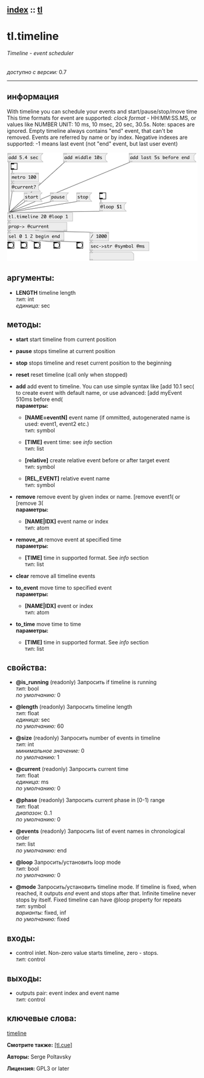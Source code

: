 [index](index.html) :: [tl](category_tl.html)
---

# tl.timeline

###### Timeline - event scheduler

*доступно с версии:* 0.7

---


## информация
With timeline you can schedule your events and start/pause/stop/move time This time formats for event are supported: *clock format* - HH:MM:SS.MS, or values like NUMBER UNIT: 10 ms, 10 msec, 20 sec, 30.5s. Note: spaces are ignored. Empty timeline always contains &#34;end&#34; event, that can&#39;t be removed. Events are referred by name or by index. Negative indexes are supported: -1 means last event (not &#34;end&#34; event, but last user event)


[![example](../examples/img/tl.timeline.jpg)](../examples/pd/tl.timeline.pd)



## аргументы:

* **LENGTH**
timeline length<br>
_тип:_ int<br>
_единица:_ sec<br>



## методы:

* **start**
start timeline from current position<br>

* **pause**
stops timeline at current position<br>

* **stop**
stops timeline and reset current position to the beginning<br>

* **reset**
reset timeline (call only when stopped)<br>

* **add**
add event to timeline. You can use simple syntax like [add 10.1 sec( to create
event with default name, or use advanced: [add myEvent 510ms before end(<br>
  __параметры:__
  - **[NAME=eventN]** event name (if ommitted, autogenerated name is used: event1, event2 etc.)<br>
    тип: symbol <br>

  - **[TIME]** event time: see *info* section<br>
    тип: list <br>

  - **[relative]** create relative event before or after target event<br>
    тип: symbol <br>

  - **[REL_EVENT]** relative event name<br>
    тип: symbol <br>

* **remove**
remove event by given index or name. [remove event1( or [remove 3(<br>
  __параметры:__
  - **[NAME|IDX]** event name or index<br>
    тип: atom <br>

* **remove_at**
remove event at specified time<br>
  __параметры:__
  - **[TIME]** time in supported format. See *info* section<br>
    тип: list <br>

* **clear**
remove all timeline events<br>

* **to_event**
move time to specified event<br>
  __параметры:__
  - **[NAME|IDX]** event or index<br>
    тип: atom <br>

* **to_time**
move time to time<br>
  __параметры:__
  - **[TIME]** time in supported format. See *info* section<br>
    тип: list <br>




## свойства:

* **@is_running** (readonly)
Запросить if timeline is running<br>
_тип:_ bool<br>
_по умолчанию:_ 0<br>

* **@length** (readonly)
Запросить timeline length<br>
_тип:_ float<br>
_единица:_ sec<br>
_по умолчанию:_ 60<br>

* **@size** (readonly)
Запросить number of events in timeline<br>
_тип:_ int<br>
_минимальное значение:_ 0<br>
_по умолчанию:_ 1<br>

* **@current** (readonly)
Запросить current time<br>
_тип:_ float<br>
_единица:_ ms<br>
_по умолчанию:_ 0<br>

* **@phase** (readonly)
Запросить current phase in [0-1) range<br>
_тип:_ float<br>
_диапазон:_ 0..1<br>
_по умолчанию:_ 0<br>

* **@events** (readonly)
Запросить list of event names in chronological order<br>
_тип:_ list<br>
_по умолчанию:_ end<br>

* **@loop** 
Запросить/установить loop mode<br>
_тип:_ bool<br>
_по умолчанию:_ 0<br>

* **@mode** 
Запросить/установить timeline mode. If timeline is fixed, when reached, it outputs *end* event and
stops after that. Infinite timeline never stops by itself. Fixed timeline can
have @loop property for repeats<br>
_тип:_ symbol<br>
_варианты:_ fixed, inf<br>
_по умолчанию:_ fixed<br>



## входы:

* control inlet. Non-zero value starts timeline, zero - stops.<br>
_тип:_ control



## выходы:

* outputs pair: event index and event name<br>
_тип:_ control



## ключевые слова:

[timeline](keywords/timeline.html)



**Смотрите также:**
[\[tl.cue\]](tl.cue.html)




**Авторы:** Serge Poltavsky




**Лицензия:** GPL3 or later





